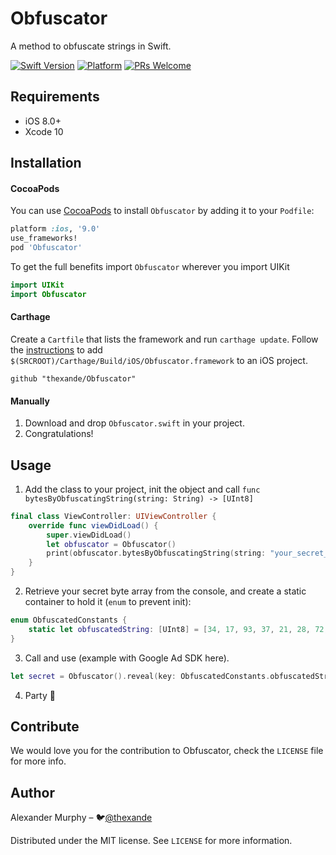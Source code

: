 # Obfuscator
A method to obfuscate strings in Swift.

[![Swift Version][swift-image]][swift-url]
[![Platform](https://img.shields.io/cocoapods/p/LFAlertController.svg?style=flat)](http://cocoapods.org/pods/LFAlertController)
[![PRs Welcome](https://img.shields.io/badge/PRs-welcome-brightgreen.svg?style=flat-square)](http://makeapullrequest.com)


## Requirements

- iOS 8.0+
- Xcode 10

## Installation

#### CocoaPods
You can use [CocoaPods](http://cocoapods.org/) to install `Obfuscator` by adding it to your `Podfile`:

```ruby
platform :ios, '9.0'
use_frameworks!
pod 'Obfuscator'
```

To get the full benefits import `Obfuscator` wherever you import UIKit

``` swift
import UIKit
import Obfuscator
```
#### Carthage
Create a `Cartfile` that lists the framework and run `carthage update`. Follow the [instructions](https://github.com/Carthage/Carthage#if-youre-building-for-ios) to add `$(SRCROOT)/Carthage/Build/iOS/Obfuscator.framework` to an iOS project.

```
github "thexande/Obfuscator"
```
#### Manually
1. Download and drop ```Obfuscator.swift``` in your project.  
2. Congratulations!  

## Usage

1. Add the class to your project, init the object and call ` func bytesByObfuscatingString(string: String) -> [UInt8] `

```swift
final class ViewController: UIViewController {
    override func viewDidLoad() {
        super.viewDidLoad()
        let obfuscator = Obfuscator()
        print(obfuscator.bytesByObfuscatingString(string: "your_secret_string_here"))
    }
}
````

2. Retrieve your secret byte array from the console, and create a static container to hold it (`enum` to prevent init): 

```swift
enum ObfuscatedConstants {
    static let obfuscatedString: [UInt8] = [34, 17, 93, 37, 21, 28, 72, 23, 20, 22, 72, 127, 98, 123, 87, 94, 92, 83, 76, 113]
}
```

3. Call and use (example with Google Ad SDK here).

```swift
let secret = Obfuscator().reveal(key: ObfuscatedConstants.obfuscatedString)
```

4. Party 🎉

## Contribute

We would love you for the contribution to Obfuscator, check the ``LICENSE`` file for more info.

## Author

Alexander Murphy – 🐦[@thexande](https://twitter.com/thexande)

Distributed under the MIT license. See ``LICENSE`` for more information.

[swift-image]:https://img.shields.io/badge/swift-3.0-orange.svg
[swift-url]: https://swift.org/